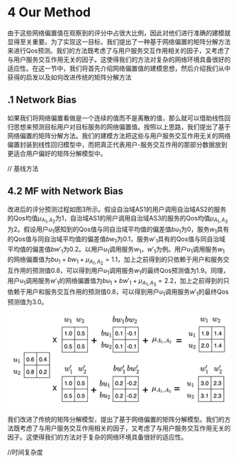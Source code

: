 # 4 Our Method

由于这些网络偏置值在观察到的评分中占很大比例，因此对他们进行准确的建模就显得至关重要。为了实现这一目标，我们提出了一种基于网络偏置的矩阵分解方法来进行Qos预测。我们的方法既考虑了与用户服务交互作用相关的因子，又考虑了与用户服务交互作用无关的因子。这使得我们的方法对复杂的网络环境具备很好的适应性。在这一节中，我们将首先介绍网络偏置值的建模思想，然后介绍我们从中获得的启发以及如何改进传统的矩阵分解方法

## .1 Network Bias

如果我们将网络偏置看做是一个连续的值而不是离散的值，那么就可以借助线性回归思想来预测目标用户对目标服务的网络偏置值。按照以上思路，我们提出了基于网络偏置的矩阵分解方法。我们的建模方法把这些与用户服务交互作用无关的网络偏置封装到线性回归模型中，而把真正代表用户-服务交互作用的那部分数据放到更适合用户偏好的矩阵分解模型中。 

// 基线方法

## 4.2 MF with Network Bias

改进后的评分预测过程如图3所示。假设自治域AS1的用户调用自治域AS2的服务的Qos均值$\mu_{A_1,A_2}$为1，自治域AS1的用户调用自治域AS3的服务的Qos均值$\mu_{A_1,A_3}$为2。假设用户$u_1$感知到的Qos值与同自治域平均值的偏差值$bu_1$为0，服务$w_1$具有的Qos值与同自治域平均值的偏差值$bw_1$为0.1，服务$w'_1$具有的Qos值与同自治域平均值的偏差值$bw'_1$为0.2。以用户$u_1$调用服务$w_1$，$w'_1$为例。用户$u_1$调用服务$w_1$的网络偏置值为$bu_1 + bw_1 + \mu_{A_1,A_2}=1.1$，加上之前得到的只依赖于用户和服务交互作用的预测值0.8，可以得到用户$u_1$调用服务$w_1$的最终Qos预测值为1.9。同理，用户$u_1$调用服务$w'_1$的网络偏置值为$bu_1 + bw'_1 + \mu_{A_1,A_3}=2.2$，加上之前得到的只依赖于用户和服务交互作用的预测值0.8，可以得到用户$u_1$调用服务$w'_1$的最终Qos预测值为3.0。

<img src="image-20220207202606414.png" alt="image-20220207202606414" style="zoom:50%;" />



我们改进了传统的矩阵分解模型，提出了基于网络偏置的矩阵分解模型。我们的方法既考虑了与用户服务交互作用相关的因子，又考虑了与用户服务交互作用无关的因子。这使得我们的方法对于复杂的网络环境具备很好的适应性。

//时间复杂度